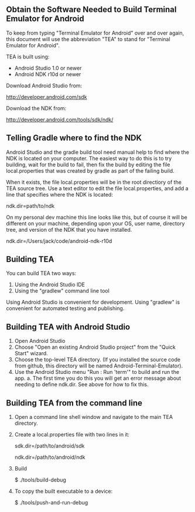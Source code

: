 Obtain the Software Needed to Build Terminal Emulator for Android
-----------------------------------------------------------------

To keep from typing "Terminal Emulator for Android" over and over again, this
document will use the abbreviation "TEA" to stand for "Terminal
Emulator for Android".

TEA is built using:

 + Android Studio 1.0 or newer
 + Android NDK r10d or newer

Download Android Studio from:

  http://developer.android.com/sdk

Download the NDK from:

  http://developer.android.com/tools/sdk/ndk/


Telling Gradle where to find the NDK
------------------------------------

Android Studio and the gradle build tool need manual help to find where the
NDK is located on your computer. The easiest way to do this is to try building,
wait for the build to fail, then fix the build by editing the file
local.properties that was created by gradle as part of the failing build.

When it exists, the file local.properties will be in the root directiory of
the TEA source tree. Use a text editor to edit the file local.properties, and
add a line that specifies where the NDK is located:

  ndk.dir=path/to/ndk

On my personal dev machine this line looks like this, but of course it will
be different on your machine, depending upon your OS, user name, directory
tree, and version of the NDK that you have installed.

  ndk.dir=/Users/jack/code/android-ndk-r10d


Building TEA
------------

You can build TEA two ways:

  1. Using the Android Studio IDE
  2. Using the "gradlew" command line tool

Using Android Studio is convenient for development. Using "gradlew" is
convenient for automated testing and publishing.


Building TEA with Android Studio
--------------------------------

  1. Open Android Studio
  2. Choose "Open an existing Android Studio project" from the "Quick Start"
     wizard.
  3. Choose the top-level TEA directory. (If you installed the source code from
     github, this directory will be named Android-Terminal-Emulator).
  4. Use the Android Studio menu "Run : Run 'term'" to build and run the app.
       a. The first time you do this you will get an error message about
          needing to define ndk.dir. See above for how to fix this.

Building TEA from the command line
----------------------------------

  1. Open a command line shell window and navigate to the main TEA directory.
  2. Create a local.properties file with two lines in it:

     sdk.dir=/path/to/android/sdk
     
     ndk.dir=/path/to/android/ndk

  3. Build

      $ ./tools/build-debug

  3. To copy the built executable to a device:

      $ ./tools/push-and-run-debug
